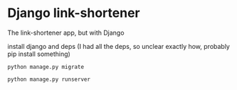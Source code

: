 # Django link-shortener

The link-shortener app, but with Django

install django and deps (I had all the deps, so unclear exactly how, probably pip install something)

```
python manage.py migrate
```

```
python manage.py runserver
```
